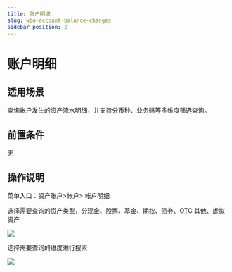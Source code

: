 ```yaml
---
title: 账户明细
slug: wbo-account-balance-changes
sidebar_position: 2
---
```



# 账户明细

## 适用场景

查询帐户发生的资产流水明细，并支持分币种、业务码等多维度筛选查询。

## 前置条件

无

## 操作说明

菜单入口：资产账户&gt;帐户&gt; 帐户明细

选择需要查询的资产类型，分现金、股票、基金、期权、债券、OTC 其他、虚拟资产

<img src="/assets/C2Ewb6qqcoa4Dexfvp8cpkfEnYb.png"/>

选择需要查询的维度进行搜索

<img src="/assets/S4IVbv0Juo1McAx0btvcpMqBndb.png"/>

